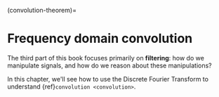 (convolution-theorem)=
# Frequency domain convolution

The third part of this book focuses primarily on **filtering**: how do we manipulate signals, and how do we reason about these manipulations?

In this chapter, we'll see how to use the Discrete Fourier Transform to understand {ref}`convolution <convolution>`.